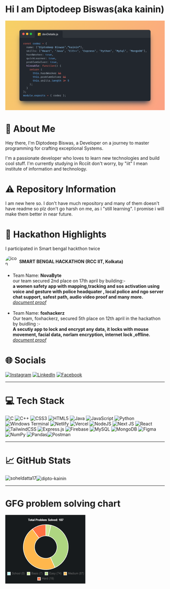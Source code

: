 # Hi I am  Diptodeep Biswas(aka kainin)

![logo](./Snap.png)

# 💫 About Me

Hey there, I'm Diptodeep Biswas, a Developer on a journey to master programming for crafting exceptional Systems.

I'm a passionate developer who loves to learn new technologies and build cool stuff. I'm currently studying in Rcciit don't worry, by "iit" I mean institute of information and technology.

# ⚠️ Repository Information

I am new here so. I don't have much repository and many of them doesn't have readme so plz don't go harsh on me, as i "still learning". I promise i will make them better in near future.

# 🚀 Hackathon Highlights

I participated in Smart bengal hackthon twice

<img src="https://encrypted-tbn0.gstatic.com/images?q=tbn:ANd9GcQkvbf9zXRGl4t_G2znnbcAlEtbF0yeguIPUg&s" alt="icon" width="40" height="40" style="border-radius:50%; display:inline-block; vertical-align:middle;">  **SMART BENGAL HACKATHON (RCC IIT, Kolkata)**
<ul>
<li>Team Name: <b>NovaByte</b>
    <br>
    our team secured 2nd place on 17th april by building:- <b><br>a women safety app with mapping,tracking and sos activation using voice and gesture with police headquater , local police and ngo server chat support, safest path, audio video proof and many more.</b>
    <br>
    <i><a href="https://drive.google.com/file/d/1TtiiuYWZiuPCtKHG8FTNPdYlsWCQEmBV/view?usp=sharing" target="_blank"> document proof</a></i>
    <br>
    <br>
<li>Team Name: <b>foxhackerz</b>
    <br>
  Our team, foxhackerz, secured 5th place on 12th april in the hackathon by buidling :-
  <br>
  <b>A secutiy app to lock and encrypt any data, it locks with mouse movement, facial data, norlam encryption, internet lock ,offline.
  </b>
  <br>
  <i><a href="https://drive.google.com/file/d/1wP_lmml95-bcbeVyKrtZuZ2gy_yqPKKm/view?usp=sharing" target="_blank"> document proof</a></i>
    <br>

</li>
</ul>

# 🌐 Socials

[![Instagram](https://img.shields.io/badge/Instagram-%23E4405F.svg?logo=Instagram&logoColor=white)](https://www.instagram.com/daikainin/) [![LinkedIn](https://img.shields.io/badge/LinkedIn-%230077B5.svg?logo=linkedin&logoColor=white)](https://www.linkedin.com/in/diptodeep-biswas-25a027257/) [![Facebook](https://img.shields.io/badge/facebook-%230077B5.svg?logo=facebook&logoColor=white)](https://www.facebook.com/dipto.biswas.9828/)

---

# 💻 Tech Stack

![C](https://img.shields.io/badge/c-%2300599C.svg?style=for-the-badge&logo=c&logoColor=white) ![C++](https://img.shields.io/badge/c++-%2300599C.svg?style=for-the-badge&logo=c%2B%2B&logoColor=white) ![CSS3](https://img.shields.io/badge/css3-%231572B6.svg?style=for-the-badge&logo=css3&logoColor=white) ![HTML5](https://img.shields.io/badge/html5-%23E34F26.svg?style=for-the-badge&logo=html5&logoColor=white) ![Java](https://img.shields.io/badge/java-%23ED8B00.svg?style=for-the-badge&logo=openjdk&logoColor=white) ![JavaScript](https://img.shields.io/badge/javascript-%23323330.svg?style=for-the-badge&logo=javascript&logoColor=%23F7DF1E) ![Python](https://img.shields.io/badge/python-3670A0?style=for-the-badge&logo=python&logoColor=ffdd54) ![Windows Terminal](https://img.shields.io/badge/Windows%20Terminal-%234D4D4D.svg?style=for-the-badge&logo=windows-terminal&logoColor=white) ![Netlify](https://img.shields.io/badge/netlify-%23000000.svg?style=for-the-badge&logo=netlify&logoColor=#00C7B7) ![Vercel](https://img.shields.io/badge/vercel-%23000000.svg?style=for-the-badge&logo=vercel&logoColor=white) ![NodeJS](https://img.shields.io/badge/node.js-6DA55F?style=for-the-badge&logo=node.js&logoColor=white) ![Next JS](https://img.shields.io/badge/Next-black?style=for-the-badge&logo=next.js&logoColor=white) ![React](https://img.shields.io/badge/react-%2320232a.svg?style=for-the-badge&logo=react&logoColor=%2361DAFB) ![TailwindCSS](https://img.shields.io/badge/tailwindcss-%2338B2AC.svg?style=for-the-badge&logo=tailwind-css&logoColor=white) ![Express.js](https://img.shields.io/badge/express.js-%23404d59.svg?style=for-the-badge&logo=express&logoColor=%2361DAFB) ![Firebase](https://img.shields.io/badge/Firebase-039BE5?style=for-the-badge&logo=Firebase&logoColor=white) ![MySQL](https://img.shields.io/badge/mysql-%2300000f.svg?style=for-the-badge&logo=mysql&logoColor=white) ![MongoDB](https://img.shields.io/badge/MongoDB-%234ea94b.svg?style=for-the-badge&logo=mongodb&logoColor=white) ![Figma](https://img.shields.io/badge/figma-%23F24E1E.svg?style=for-the-badge&logo=figma&logoColor=white) ![NumPy](https://img.shields.io/badge/numpy-%23013243.svg?style=for-the-badge&logo=numpy&logoColor=white) ![Pandas](https://img.shields.io/badge/pandas-%23150458.svg?style=for-the-badge&logo=pandas&logoColor=white)![Postman](https://img.shields.io/badge/Postman-FF6C37?style=for-the-badge&logo=postman&logoColor=white)

---

# 📈 GitHub Stats

<p><img align="left" src="https://github-readme-stats.vercel.app/api/top-langs?username=dipto-kainin&show_icons=true&locale=en&layout=compact&count_private=true" alt="soheldatta17" /></p>

<p><img align="center" src="https://github-readme-streak-stats.herokuapp.com/?user=dipto-kainin&" alt="dipto-kainin" /></p>

---

# GFG problem solving chart

[![](./image.png)](https://www.geeksforgeeks.org/user/kainin/)
